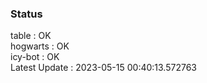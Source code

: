 ### Status


table : OK  
hogwarts : OK  
icy-bot : OK  
Latest Update : 2023-05-15 00:40:13.572763
